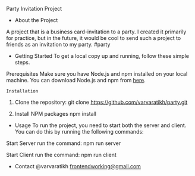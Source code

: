 Party Invitation Project

- About the Project

A project that is a business card-invitation to a party. I created it primarily for practice, but in the future, it would be cool to send such a project to friends as an invitation to my party. #party

- Getting Started
  To get a local copy up and running, follow these simple steps.

Prerequisites
  Make sure you have Node.js and npm installed on your local machine. You can download Node.js and npm from [here](https://nodejs.org/).

    Installation

1) Clone the repository:
    git clone https://github.com/varvaratikh/party.git

2) Install NPM packages
    npm install

- Usage 
  To run the project, you need to start both the server and client. You can do this by running the following commands:

Start Server
    run the command: npm run server

Start Client
    run the command: npm run client



- Contact
    @varvaratikh
    frontendworking@gmail.com
